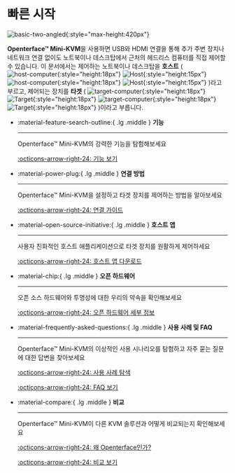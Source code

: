 # 빠른 시작

![basic-two-angled](https://assets.openterface.com/images/product/basic-two-angled.jpg){:style="max-height:420px"}

**Openterface™ Mini-KVM**을 사용하면 USB와 HDMI 연결을 통해 추가 주변 장치나 네트워크 연결 없이도 노트북이나 데스크탑에서 근처의 헤드리스 컴퓨터를 직접 제어할 수 있습니다. 이 문서에서는 제어하는 노트북이나 데스크탑을 **호스트** ( ![host-computer](https://assets.openterface.com/images/shell-icons/host-computer.svg#only-light){:style="height:18px"} ![Host](https://assets.openterface.com/images/shell-icons/host.svg#only-light){:style="height:15px"} ![host-computer](https://assets.openterface.com/images/shell-icons/host-computer_1.svg#only-dark){:style="height:18px"} ![Host](https://assets.openterface.com/images/shell-icons/host_1.svg#only-dark){:style="height:15px"} )라고 부르고, 제어되는 장치를 **타겟** ( ![target-computer](https://assets.openterface.com/images/shell-icons/target-computer.svg#only-light){:style="height:18px"} ![Target](https://assets.openterface.com/images/shell-icons/target.svg#only-light){:style="height:18px"} ![target-computer](https://assets.openterface.com/images/shell-icons/target-computer_1.svg#only-dark){:style="height:18px"} ![Target](https://assets.openterface.com/images/shell-icons/target_1.svg#only-dark){:style="height:18px"} )이라고 부릅니다.

<div class="grid cards" markdown>

-   :material-feature-search-outline:{ .lg .middle } __기능__

    ---

    Openterface™ Mini-KVM의 강력한 기능을 탐험해보세요

    [:octicons-arrow-right-24: 기능 보기](/features)

-   :material-power-plug:{ .lg .middle } __연결 방법__

    ---

    Openterface™ Mini-KVM을 설정하고 타겟 장치를 제어하는 방법을 알아보세요

    [:octicons-arrow-right-24: 연결 가이드](/how-to-connect)

-   :material-open-source-initiative:{ .lg .middle } __호스트 앱__

    ---

    사용자 친화적인 호스트 애플리케이션으로 타겟 장치를 원활하게 제어하세요

    [:octicons-arrow-right-24: 호스트 앱 다운로드](/app)

-   :material-chip:{ .lg .middle } __오픈 하드웨어__

    ---

    오픈 소스 하드웨어와 투명성에 대한 우리의 약속을 확인해보세요

    [:octicons-arrow-right-24: 오픈 하드웨어 세부 정보](/open-hardware)

-   :material-frequently-asked-questions:{ .lg .middle } __사용 사례 및 FAQ__

    ---

    Openterface™ Mini-KVM의 이상적인 사용 시나리오를 탐험하고 자주 묻는 질문에 대한 답변을 찾아보세요

    [:octicons-arrow-right-24: 사용 사례 탐색](/use-cases)
    
    [:octicons-arrow-right-24: FAQ 보기](/faq)

-   :material-compare:{ .lg .middle } __비교__

    ---

    Openterface™ Mini-KVM이 다른 KVM 솔루션과 어떻게 비교되는지 확인해보세요

    [:octicons-arrow-right-24: 왜 Openterface인가?](/why-openterface)

    [:octicons-arrow-right-24: 비교 보기](/comparison)

</div>